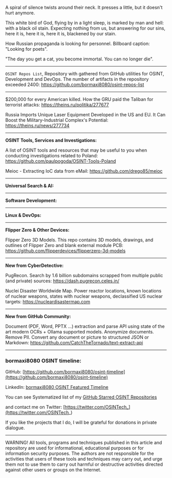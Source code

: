 
A spiral of silence twists around their neck.
It presses a little, but it doesn't hurt anymore.


This white bird of God,
flying by in a light sleep,
is marked by man and hell:
with a black oil stain.
Expecting nothing from us,
but answering for our sins,
here it is,
here it is,
here it is,
blackened by our stain.


How Russian propaganda is looking for personnel. Billboard caption: "Looking for poets".


"The day you get a cat, you become immortal. You can no longer die".

----

```OSINT Repos List```, Repository with gathered from GitHub utilities for OSINT, Development and DevOps. The number of artifacts in the repository exceeded 2400: https://github.com/bormaxi8080/osint-repos-list

----

$200,000 for every American killed. How the GRU paid the Taliban for terrorist attacks: https://theins.ru/politika/277677

Russia Imports Unique Laser Equipment Developed in the US and EU. It Can Boost the Military-Industrial Complex's Potential: https://theins.ru/news/277734

----

**OSINT Tools, Services and Investigations:**

A list of OSINT tools and resources that may be useful to you when conducting investigations related to Poland: https://github.com/paulpogoda/OSINT-Tools-Poland

Meioc - Extracting IoC data from eMail: https://github.com/drego85/meioc

----

**Universal Search & AI:**



---

**Software Development:**



----

**Linux & DevOps:**



----

**Flipper Zero & Other Devices:**

Flipper Zero 3D Models. This repo contains 3D models, drawings, and outlines of Flipper Zero and blank external module PCB: https://github.com/flipperdevices/flipperzero-3d-models

----

**New from CyberDetective:**

PugRecon. Search by 1.6 billion subdomains scrapped from multiple public (and private) sources: https://dash.pugrecon.celes.in/

Nuclei Disaster Worldwide Map. Power reactor locations, known locations of nuclear weapons, states with nuclear weapons, declassified US nuclear targets: https://nucleardisastermap.com

----

**New from GitHub Community:**

Document (PDF, Word, PPTX ...) extraction and parse API using state of the art modern OCRs + Ollama supported models. Anonymize documents. Remove PII. Convert any document or picture to structured JSON or Markdown: https://github.com/CatchTheTornado/text-extract-api

----
### bormaxi8080 OSINT timeline:

GitHub: [https://github.com/bormaxi8080/osint-timeline](https://github.com/bormaxi8080/osint-timeline)

LinkedIn: [bormaxi8080 OSINT Featured Timeline](https://www.linkedin.com/in/osintech/details/featured/)

You can see Systematized list of my [GitHub Starred OSINT Repositories](https://github.com/bormaxi8080/osint-repos-list)

and contact me on Twitter: [https://twitter.com/OSINTech_](https://twitter.com/OSINTech_)

If you like the projects that I do, I will be grateful for donations in private dialogue.

----

WARNING! All tools, programs and techniques published in this article and repository are used for informational, educational purposes or for information security purposes. The authors are not responsible for the activities that users of these tools and techniques may carry out, and urge them not to use them to carry out harmful or destructive activities directed against other users or groups on the Internet.
